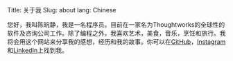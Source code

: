 Title: 关于我
Slug: about
lang: Chinese

您好，我叫陈皖静，我是一名程序员。目前在一家名为Thoughtworks的全球性的软件及咨询公司工作。除了编程之外，我喜欢艺术，美食，音乐，烹饪和旅行。我将会用这个网站来分享我的感想，经历和我的故事。你可以在[GitHub](https://github.com/CWJWANJING)，[Instagram](https://www.instagram.com/wanjingchen_/?hl=en)和[LinkedIn](https://www.linkedin.com/in/wanjingchen/)上找到我。
